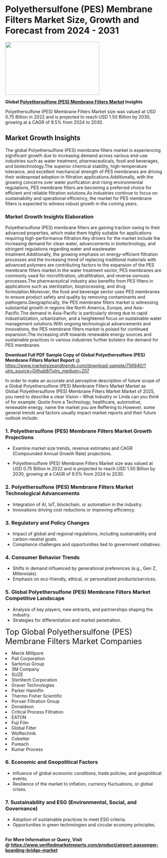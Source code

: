 <H1>Polyethersulfone (PES) Membrane Filters Market Size, Growth and Forecast from 2024 - 2031</H1><img class="aligncenter size-medium wp-image-584254" src="https://thirdeyenews.in/wp-content/uploads/2024/09/Global-Market-Research-300x168.jpeg" alt="" width="300" height="168" /><p><strong>Global&nbsp;<a href="https://www.marketsizeandtrends.com/download-sample/756940/?utm_source=Github8j?utm_medium=207">Polyethersulfone (PES) Membrane Filters Market</a> Insights</strong></p><p>Polyethersulfone (PES) Membrane Filters Market size was valued at USD 0.75 Billion in 2022 and is projected to reach USD 1.50 Billion by 2030, growing at a CAGR of 9.5% from 2024 to 2030.</p><p><h2>Market Growth Insights</h2> The global Polyethersulfone (PES) membrane filters market is experiencing significant growth due to increasing demand across various end-use industries such as water treatment, pharmaceuticals, food and beverages, and biotechnology.The superior chemical stability, high-temperature tolerance, and excellent mechanical strength of PES membranes are driving their widespread adoption in filtration applications.Additionally, with the growing concerns over water purification and rising environmental regulations, PES membrane filters are becoming a preferred choice for efficient and reliable filtration solutions.As industries continue to focus on sustainability and operational efficiency, the market for PES membrane filters is expected to witness robust growth in the coming years. <h3>Market Growth Insights Elaboration</h3> Polyethersulfone (PES) membrane filters are gaining traction owing to their advanced properties, which make them highly suitable for applications requiring high-performance filtration.Key drivers for the market include the increasing demand for clean water, advancements in biotechnology, and stringent regulations regarding water and wastewater treatment.Additionally, the growing emphasis on energy-efficient filtration processes and the increasing trend of replacing traditional materials with advanced polymers are contributing factors to the expansion of the PES membrane filters market.In the water treatment sector, PES membranes are commonly used for microfiltration, ultrafiltration, and reverse osmosis processes.The pharmaceutical industry also benefits from PES filters in applications such as sterilization, bioprocessing, and drug formulation.Moreover, the food and beverage sector uses PES membranes to ensure product safety and quality by removing contaminants and pathogens.Geographically, the PES membrane filters market is witnessing substantial growth in regions like North America, Europe, and Asia-Pacific.The demand in Asia-Pacific is particularly strong due to rapid industrialization, urbanization, and a heightened focus on sustainable water management solutions.With ongoing technological advancements and innovations, the PES membrane filters market is poised for continued expansion.The increasing shift towards renewable energy sources and sustainable practices in various industries further bolsters the demand for PES membranes.</p><p><span class=""><strong>Download Full PDF Sample Copy of Global Polyethersulfone (PES) Membrane Filters Market Report</strong> @ <a href="https://www.marketsizeandtrends.com/download-sample/756940/?utm_source=Github8j?utm_medium=207" target="_blank">https://www.marketsizeandtrends.com/download-sample/756940/?utm_source=Github8j?utm_medium=207</a></span></p><p>In order to make an accurate and perceptive description of future scope of a Global&nbsp;Polyethersulfone (PES) Membrane Filters Market Market as Global&nbsp;Polyethersulfone (PES) Membrane Filters Market Market of 2025, you need to describe a clear Vision &ndash; What Industry or Linda can you think of for example: Quote from a Technology, healthcare, automotive, renewable energy, name the market you are Reffering to.However, some general trends and factors usually impact market reports and their future outlook include:</p><h3>1.&nbsp;<strong>Polyethersulfone (PES) Membrane Filters Market Growth Projections</strong></h3><ul><li>Examine market size trends, revenue estimates and CAGR (Compounded Annual Growth Rate) projections.</li><li><p>Polyethersulfone (PES) Membrane Filters Market size was valued at USD 0.75 Billion in 2022 and is projected to reach USD 1.50 Billion by 2030, growing at a CAGR of 9.5% from 2024 to 2030.</p></li></ul><h3>2.&nbsp;<strong>Polyethersulfone (PES) Membrane Filters Market Technological Advancements</strong></h3><ul><li>Integration of AI, IoT, blockchain, or automation in the industry.</li><li>Innovations driving cost reductions or improving efficiency.</li></ul><h3>3.&nbsp;<strong>Regulatory and Policy Changes</strong></h3><ul><li>Impact of global and regional regulations, including sustainability and carbon-neutral goals.</li><li>Compliance challenges and opportunities tied to government initiatives.</li></ul><h3>4.&nbsp;<strong>Consumer Behavior Trends</strong></h3><ul><li>Shifts in demand influenced by generational preferences (e.g., Gen Z, Millennials).</li><li>Emphasis on eco-friendly, ethical, or personalized products/services.</li></ul><h3>5.&nbsp;<strong>Global Polyethersulfone (PES) Membrane Filters Market Competitive Landscape</strong></h3><ul><li>Analysis of key players, new entrants, and partnerships shaping the industry.</li><li>Strategies for differentiation and market penetration.</li></ul><p data-pm-slice="1 1 []"><span style="color: inherit; font-family: inherit; font-size: 25px;">Top Global Polyethersulfone (PES) Membrane Filters Market Companies</span></p><div class="" data-test-id=""><p><li>Merck Millipore</li><li> Pall Corporation</li><li> Sartorius Group</li><li> 3M Company</li><li> SUZE</li><li> Sterlitech Corporation</li><li> Graver Technologies</li><li> Parker Hannifin</li><li> Thermo Fisher Scientific</li><li> Porvair Filtration Group</li><li> Donaldson</li><li> Critical Process Filtration</li><li> EATON</li><li> Fuji Film</li><li> Global Filter</li><li> Wolftechnik</li><li> Cobetter</li><li> Pureach</li><li> Kumar Process</li></p></div><h3>6.&nbsp;<strong>Economic and Geopolitical Factors</strong></h3><ul><li>Influence of global economic conditions, trade policies, and geopolitical events.</li><li>Resilience of the market to inflation, currency fluctuations, or global crises.</li></ul><h3>7.&nbsp;<strong>Sustainability and ESG (Environmental, Social, and Governance)</strong></h3><ul><li>Adoption of sustainable practices to meet ESG criteria.</li><li>Opportunities in green technologies and circular economy principles.</li></ul><h2><strong style="font-size: 14px;">For More Information or Query, Visit @&nbsp;</strong><a style="background-color: #ffffff; font-size: 14px;" href="https://www.marketsizeandtrends.com/report/polyethersulfone-pes-membrane-filters-market/" target="_blank">https://www.verifiedmarketreports.com/product/airport-passenger-boarding-bridge-market</a></h2>